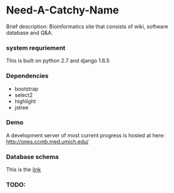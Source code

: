 Need-A-Catchy-Name
==================
Brief description: 
Bioinformatics site that consists of wiki, software database and Q&amp;A. 

### system requriement ###
This is built on python 2.7 and django 1.6.5

### Dependencies ###
* bootstrap
* select2
* highlight
* jstree

### Demo ###
A development server of most current progress is hosted at here: 
http://ones.ccmb.med.umich.edu/
### Database schema ###
This is the [link](https://my.vertabelo.com/public-model-view/QpQ8R5jOXwakrp9LozEk2Rvb5Oa69GuKFwYCXHSXZgEGJtYbOKsLaCHnX2ZlwCCU?x=3977&y=3866&zoom=0.9)
### TODO: ###
